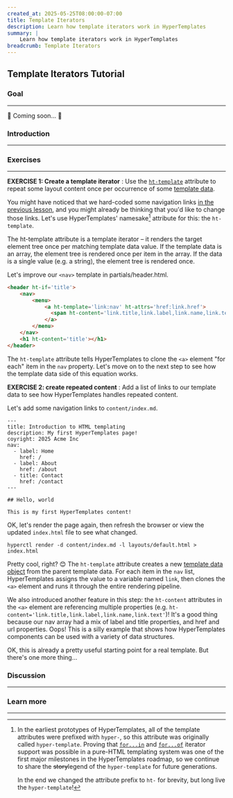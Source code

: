 ```yaml
---
created_at: 2025-05-25T08:00:00-07:00
title: Template Iterators
description: Learn how template iterators work in HyperTemplates
summary: |
    Learn how template iterators work in HyperTemplates
breadcrumb: Template Iterators
---
```


## Template Iterators Tutorial

<auto-toc selectors='h3,h4,h5,h6,dl dt'></auto-toc>

### Goal
--------

🚧 Coming soon... 🚧

### Introduction
----------------

### Exercises
-------------

**EXERCISE 1: Create a template iterator**
: Use the [`ht-template`] attribute to repeat some layout content once per occurrence of some [template data].

  You might have noticed that we hard-coded some navigation links [in the previous lesson](../lesson-5/), and you might already be thinking that you'd like to change those links. 
  Let's use HyperTemplates' namesake[^1] attribute for this: the `ht-template`.

  The ht-template attribute is a template iterator – it renders the target element tree once per matching template data value. If the template data is an array, the element tree is rendered once per item in the array. If the data is a single value (e.g. a string), the element tree is rendered once.

  Let's improve our `<nav>` template in partials/header.html.

  <code-snippet ht-block filename='partials/header.html' highlight='4-6'>

  ```html
  <header ht-if='title'>
      <nav>
          <menu>
              <a ht-template='link:nav' ht-attrs='href:link.href'>
                <span ht-content='link.title,link.label,link.name,link.text'></span>
              </a>
          </menu>
      </nav>
      <h1 ht-content='title'></h1>
  </header>
  ```

  </code-snippet>

  The `ht-template` attribute tells HyperTemplates to clone the `<a>` element "for each" item in the `nav` property.
  Let's move on to the next step to see how the template data side of this equation works.

**EXERCISE 2: create repeated content**
: Add a list of links to our template data to see how HyperTemplates handles repeated content.

  Let's add some navigation links to `content/index.md`.

  <code-snippet ht-block filename="content/index.md" highlight="5-11">
  
  ```plaintext
  ---
  title: Introduction to HTML templating
  description: My first HyperTemplates page!
  coyright: 2025 Acme Inc
  nav:
    - label: Home
      href: /
    - label: About
      href: /about
    - title: Contact
      href: /contact
  ---
  
  ## Hello, world
  
  This is my first HyperTemplates content!
  ```
  
  </code-snippet>

  OK, let's render the page again, then refresh the browser or view the updated `index.html` file to see what changed.

  ```plaintext
  hyperctl render -d content/index.md -l layouts/default.html > index.html
  ```

  Pretty cool, right? 😊 
  The `ht-template` attribute creates a new [template data object] from the parent template data. For each item in the `nav` list, HyperTemplates assigns the value to a variable named `link`, then clones the `<a>` element and runs it through the entire rendering pipeline.

  We also introduced another feature in this step: the `ht-content` attributes in the `<a>` element are referencing multiple properties (e.g. `ht-content='link.title,link.label,link.name,link.text'`)!
  It's a good thing because our nav array had a mix of label and title properties, and href and url properties. 
  Oops! 
  This is a silly example that shows how HyperTemplates components can be used with a variety of data structures.

  OK, this is already a pretty useful starting point for a real template. 
  But there's one more thing...


### Discussion
--------------

### Learn more
--------------

<tutorial-nav ht-block 
         prev-href='../lesson-4/' 
         prev-label='Lesson 4: Template Includes' 
         next-href='../lesson-6/'
         next-label='Lesson 6: Short Codes'></tutorial-nav>


<!-- Footnotes -->
[^1]: In the earliest prototypes of HyperTemplates, all of the template attributes were prefixed with `hyper-`, so this attribute was originally called `hyper-template`.
      Proving that [`for...in`](https://developer.mozilla.org/en-US/docs/Web/JavaScript/Reference/Statements/for...in) and [`for...of`](https://developer.mozilla.org/en-US/docs/Web/JavaScript/Reference/Statements/for...of) iterator support was possible in a pure-HTML templating system was one of the first major milestones in the HyperTemplates roadmap, so we continue to share the ~~story~~legend of the `hyper-template` for future generations.

      In the end we changed the attribute prefix to `ht-` for brevity, but long live the `hyper-template`! 

<!-- Links -->
[`ht-template`]: /docs/reference/core/attributes/ht-template/
[template data]: /docs/reference/core/data/
[template data object]: /docs/reference/core/data/#template-data-object

